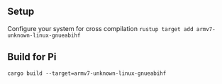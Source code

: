 ## Setup
Configure your system for cross compilation
``rustup target add armv7-unknown-linux-gnueabihf``

## Build for Pi
``cargo build --target=armv7-unknown-linux-gnueabihf``